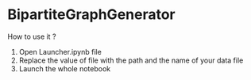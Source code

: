 # BipartiteGraphGenerator

How to use it ? 

1. Open Launcher.ipynb file
2. Replace the value of file with the path and the name of your data file
3. Launch the whole notebook
